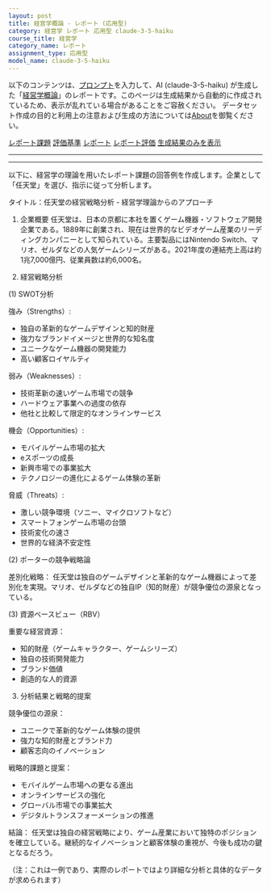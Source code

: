 ```yaml
---
layout: post
title: 経営学概論 - レポート (応用型)
category: 経営学 レポート 応用型 claude-3-5-haiku
course_title: 経営学
category_name: レポート
assignment_type: 応用型
model_name: claude-3-5-haiku
---
```


以下のコンテンツは、[プロンプト](http://127.0.0.1:8000/generated/経営学/claude-3-5-haiku/prompt_レポート-応用型.md)を入力して、AI (claude-3-5-haiku) が生成した「[経営学概論](/contents/経営学/)」のレポートです。このページは生成結果から自動的に作成されているため、表示が乱れている場合があることをご容赦ください。
データセット作成の目的と利用上の注意および生成の方法については[About](/About)を御覧ください。

[レポート課題](../レポート課題-応用型)
[評価基準](../評価基準-応用型)
[レポート](../レポート-応用型)
[レポート評価](../レポート評価-応用型)
[生成結果のみを表示](http://127.0.0.1:8000/generated/経営学/claude-3-5-haiku/レポート-応用型.md)
  

***
***
  
以下に、経営学の理論を用いたレポート課題の回答例を作成します。企業として「任天堂」を選び、指示に従って分析します。

タイトル：任天堂の経営戦略分析 - 経営学理論からのアプローチ

1. 企業概要
任天堂は、日本の京都に本社を置くゲーム機器・ソフトウェア開発企業である。1889年に創業され、現在は世界的なビデオゲーム産業のリーディングカンパニーとして知られている。主要製品にはNintendo Switch、マリオ、ゼルダなどの人気ゲームシリーズがある。2021年度の連結売上高は約1兆7,000億円、従業員数は約6,000名。

2. 経営戦略分析

(1) SWOT分析

強み（Strengths）:
- 独自の革新的なゲームデザインと知的財産
- 強力なブランドイメージと世界的な知名度
- ユニークなゲーム機器の開発能力
- 高い顧客ロイヤルティ

弱み（Weaknesses）:
- 技術革新の速いゲーム市場での競争
- ハードウェア事業への過度の依存
- 他社と比較して限定的なオンラインサービス

機会（Opportunities）:
- モバイルゲーム市場の拡大
- eスポーツの成長
- 新興市場での事業拡大
- テクノロジーの進化によるゲーム体験の革新

脅威（Threats）:
- 激しい競争環境（ソニー、マイクロソフトなど）
- スマートフォンゲーム市場の台頭
- 技術変化の速さ
- 世界的な経済不安定性

(2) ポーターの競争戦略論

差別化戦略：
任天堂は独自のゲームデザインと革新的なゲーム機器によって差別化を実現。マリオ、ゼルダなどの独自IP（知的財産）が競争優位の源泉となっている。

(3) 資源ベースビュー（RBV）

重要な経営資源：
- 知的財産（ゲームキャラクター、ゲームシリーズ）
- 独自の技術開発能力
- ブランド価値
- 創造的な人的資源

3. 分析結果と戦略的提案

競争優位の源泉：
- ユニークで革新的なゲーム体験の提供
- 強力な知的財産とブランド力
- 顧客志向のイノベーション

戦略的課題と提案：
- モバイルゲーム市場への更なる進出
- オンラインサービスの強化
- グローバル市場での事業拡大
- デジタルトランスフォーメーションの推進

結論：
任天堂は独自の経営戦略により、ゲーム産業において独特のポジションを確立している。継続的なイノベーションと顧客体験の重視が、今後も成功の鍵となるだろう。

（注：これは一例であり、実際のレポートではより詳細な分析と具体的なデータが求められます）
